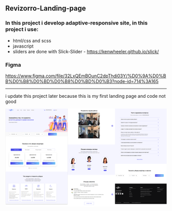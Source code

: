 ## Revizorro-Landing-page
### In this project i develop adaptive-responsive site, in this project i use:
+ html/css and scss
+ javascript
+ sliders are done with Slick-Slider - https://kenwheeler.github.io/slick/

### Figma
https://www.figma.com/file/32LxQEmBOunC2dpThdi03Y/%D0%9A%D0%BB%D0%B8%D0%BD%D0%B8%D0%BD%D0%B3?node-id=714%3A165
___
i update this project later because this is my first landing page and code not good

![Revizorro-Landing-page](/preview.png)
